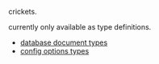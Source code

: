 crickets.

currently only available as type definitions.

- [database document types](../src/db/types)
- [config options types](../src/cfg/types)
